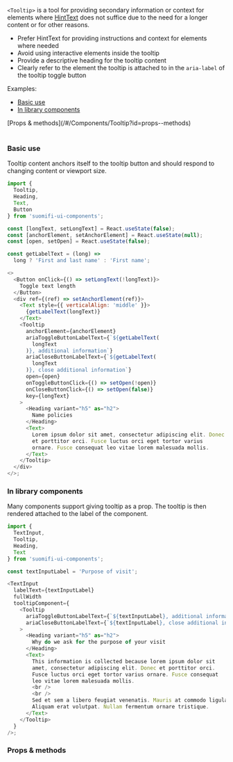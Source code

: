 `<Tooltip>` is a tool for providing secondary information or context for elements where [HintText](/#/Components/HintText) does not suffice due to the need for a longer content or for other reasons.

- Prefer HintText for providing instructions and context for elements where needed
- Avoid using interactive elements inside the tooltip
- Provide a descriptive heading for the tooltip content
- Clearly refer to the element the tooltip is attached to in the `aria-label` of the tooltip toggle button

Examples:

- [Basic use](/#/Components/Tooltip?id=basic-use)
- [In library components](/#/Components/Tooltip?id=in-library-components)

<div style="margin-bottom: 40px">
  [Props & methods](/#/Components/Tooltip?id=props--methods)
</div>

### Basic use

Tooltip content anchors itself to the tooltip button and should respond to changing content or viewport size.

```js
import {
  Tooltip,
  Heading,
  Text,
  Button
} from 'suomifi-ui-components';

const [longText, setLongText] = React.useState(false);
const [anchorElement, setAnchorElement] = React.useState(null);
const [open, setOpen] = React.useState(false);

const getLabelText = (long) =>
  long ? 'First and last name' : 'First name';

<>
  <Button onClick={() => setLongText(!longText)}>
    Toggle text length
  </Button>
  <div ref={(ref) => setAnchorElement(ref)}>
    <Text style={{ verticalAlign: 'middle' }}>
      {getLabelText(longText)}
    </Text>
    <Tooltip
      anchorElement={anchorElement}
      ariaToggleButtonLabelText={`${getLabelText(
        longText
      )}, additional information`}
      ariaCloseButtonLabelText={`${getLabelText(
        longText
      )}, close additional information`}
      open={open}
      onToggleButtonClick={() => setOpen(!open)}
      onCloseButtonClick={() => setOpen(false)}
      key={longText}
    >
      <Heading variant="h5" as="h2">
        Name policies
      </Heading>
      <Text>
        Lorem ipsum dolor sit amet, consectetur adipiscing elit. Donec
        et porttitor orci. Fusce luctus orci eget tortor varius
        ornare. Fusce consequat leo vitae lorem malesuada mollis.
      </Text>
    </Tooltip>
  </div>
</>;
```

### In library components

Many components support giving tooltip as a prop. The tooltip is then rendered attached to the label of the component.

```js
import {
  TextInput,
  Tooltip,
  Heading,
  Text
} from 'suomifi-ui-components';

const textInputLabel = 'Purpose of visit';

<TextInput
  labelText={textInputLabel}
  fullWidth
  tooltipComponent={
    <Tooltip
      ariaToggleButtonLabelText={`${textInputLabel}, additional information`}
      ariaCloseButtonLabelText={`${textInputLabel}, close additional information`}
    >
      <Heading variant="h5" as="h2">
        Why do we ask for the purpose of your visit
      </Heading>
      <Text>
        This information is collected because lorem ipsum dolor sit
        amet, consectetur adipiscing elit. Donec et porttitor orci.
        Fusce luctus orci eget tortor varius ornare. Fusce consequat
        leo vitae lorem malesuada mollis.
        <br />
        <br />
        Sed et sem a libero feugiat venenatis. Mauris at commodo ligula.
        Aliquam erat volutpat. Nullam fermentum ornare tristique.
      </Text>
    </Tooltip>
  }
/>;
```

### Props & methods
